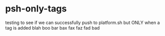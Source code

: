 # psh-only-tags

testing to see if we can successfully push to platform.sh but ONLY when a tag is added
blah
boo
bar
bax
fax
faz
fad
bad
